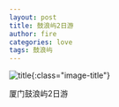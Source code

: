 ```yaml
---
layout: post
title: 鼓浪屿2日游
author: fire
categories: love 
tags: 鼓浪屿
---
```


![title](https://image.sideproject.cn/titlex/title_030.jpg){:class="image-title"}

厦门鼓浪屿2日游

